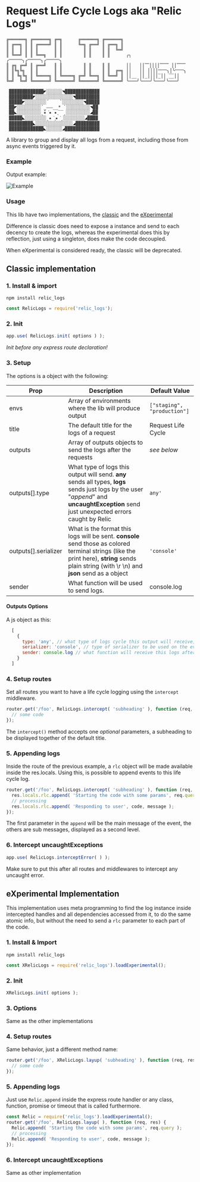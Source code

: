 # Request Life Cycle Logs aka "Relic Logs"
```
╔══════╗ ╔══════╗ ╔═╗      ╔══════╗ ╔══════╗
║ ╔══╗ ║ ║ ╔════╝ ║ ║      ╚═╗ ╔══╝ ║ ╔══╗ ║
║ ║  ║ ║ ║ ║      ║ ║        ║ ║    ║ ║  ╚═╝
║ ╚══╝ ║ ║ ╚══╗   ║ ║        ║ ║    ║ ║      ╭╮   ╭⎻⎻⎻╮╭⎻⎻⎻╮╭⎻⎻⎻╮
║ ╔╗ ╔═╝ ║ ╔══╝   ║ ║        ║ ║    ║ ║      ││   ││⎺││││⎺⎺ ││⎺⎺
║ ║╚╗╚╗  ║ ║      ║ ║        ║ ║    ║ ║  ╔═╗ ││   ││ ││││⎻⎻╮│╰⎻⎻╮
║ ║ ╚╗╚╗ ║ ╚════╗ ║ ╚════╗ ╔═╝ ╚══╗ ║ ╚══╝ ║ ││__ ││_││││̅_││ ̅_̅_││
╚═╝  ╚═╝ ╚══════╝ ╚══════╝ ╚══════╝ ╚══════╝ ╰───╯╰───╯╰───╯╰───╯

 ▓▓▓▓▓▓▓▓▓▓▓▓▓◤░░░░░░◥▓▓▓▓▓▓▓▓▓▓▓▓▓
 ▓▓▓▓▓▓▓▓▓◤░░░░░░░░░░░░░░◥▓▓▓▓▓▓▓▓▓
 ▓▓▓▓▓◤░░░░░░░░´    `░░░░░░░░◥▓▓▓▓▓
 ▓▓◤░░░░░░░░░´_⎯⎯⎯__* `░░░░░░░░░◥▓▓
 ▓▓◣░░░░░░░░░ˎ̽́★͘★ ★ ͙‾‾ˏ░░░░░░░░░◢▓▓
 ▓▓▓▓▓◣░░░░░░░░ˎ★͘ ͙★͘ˏ░░░░░░░░◢▓▓▓▓
 ▓▓▓▓▓▓▓▓▓◣░░░░░░░░░░░░░░◢▓▓▓▓▓▓▓▓▓
 ▓▓▓▓▓▓▓▓▓▓▓▓▓◣░░░░░░◢▓▓▓▓▓▓▓▓▓▓▓▓▓

```

A library to group and display all logs from a request, including those from async events triggered by it.

### Example

Output example:

![Example](http://i.imgur.com/GHbrNKR.jpg?1)

### Usage

This lib have two implementations, the [classic](#user-content-classic-implementation) and the [eXperimental](#user-content-experimental-implementation)

Difference is classic does need to expose a instance and send to each decency to create the logs, whereas the experimental does this by reflection, just using a singleton, does make the code decoupled.

When eXperimental is considered ready, the classic will be deprecated.

## Classic implementation

### 1. Install & import

`npm install relic_logs`

```js
const RelicLogs = require('relic_logs');
```

### 2. Init

```js
app.use( RelicLogs.init( options ) );
```
*Init before any express route declaration!*

### 3. Setup
The options is a object with the following:

| Prop | Description | Default Value |
| ------ | ----------- | ------------- |
| envs | Array of environments where the lib will produce output | `["staging", "production"]` |
| title | The default title for the logs of a request | Request Life Cycle |
| outputs | Array of outputs objects to send the logs after the requests | *see below* |
| outputs[].type | What type of logs this output will send. **any** sends all types, **logs** sends just logs by the user "*append*" and **uncaughtException** send just unexpected errors caught by Relic | `any'` |
| outputs[].serializer | What is the format this logs will be sent. **console** send those as colored terminal strings (like the print here), **string** sends plain string (with \r \n) and **json** send as a object | `'console'` |
| sender | What function will be used to send logs. | console.log |

#### Outputs Options ####
A js object as this:
```js
  [
    {
      type: 'any', // what type of logs cycle this output will receive, can be 'any', 'uncaughtException' and 'logs'.
      serializer: 'console', // type of serializer to be used on the event entries of this cycle. 'console' is a colored string ouput for terminals, 'string' is plain string with line breaks and 'json' is JS object literal.
      sender: console.log // what function will receive this logs after the cycle and will be responsible to send it somewhere
    }
  ]
```

### 4. Setup routes

Set all routes you want to have a life cycle logging using the `intercept` middleware.

```js
router.get('/foo', RelicLogs.intercept( 'subheading' ), function (req, res) {
  // some code
});
```

The `intercept()` method accepts one *optional* parameters, a subheading to be displayed together of the default title.

### 5. Appending logs

Inside the route of the previous example, a `rlc` object will be made available inside the res.locals. Using this, is possible to append events to this life cycle log.

```js
router.get('/foo', RelicLogs.intercept( 'subheading' ), function (req, res) {
  res.locals.rlc.append( 'Starting the code with some params', req.query );
  // processing
  res.locals.rlc.append( 'Responding to user', code, message );
});
```

The first parameter in the `append` will be the main message of the event, the others are sub messages, displayed as a second level.

### 6. Intercept uncaughtExceptions

```js
app.use( RelicLogs.interceptError( ) );
```
Make sure to put this after all routes and middlewares to intercept any uncaught error.



## eXperimental Implementation

This implementation uses meta programming to find the log instance inside intercepted handles and all dependencies accessed from it, to do the same atomic info, but without the need to send a `rlc` parameter to each part of the code.

### 1. Install & Import

`npm install relic_logs`

```js
const XRelicLogs = require('relic_logs').loadExperimental();
```

### 2. Init

```js
XRelicLogs.init( options );
```

### 3. Options

Same as the other implementations

### 4. Setup routes

Same behavior, just a different method name:
```js
router.get('/foo', XRelicLogs.layup( 'subheading' ), function (req, res) {
  // some code
});
```

### 5. Appending logs

Just use `Relic.append` inside the express route handler or any class, function, promise or timeout that is called furthermore.

```js
const Relic = require('relic_logs').loadExperimental();
router.get('/foo', RelicLogs.layup( ), function (req, res) {
  Relic.append( 'Starting the code with some params', req.query );
  // processing
  Relic.append( 'Responding to user', code, message );
});
```

### 6. Intercept uncaughtExceptions

Same as other implementation
